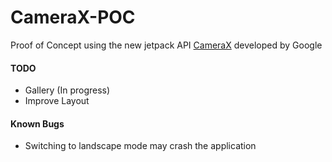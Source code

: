 # CameraX-POC
Proof of Concept using the new jetpack API [CameraX](https://developer.android.com/training/camerax)  developed by Google 

#### TODO
* Gallery (In progress)
* Improve Layout

#### Known Bugs
* Switching to landscape mode may crash the application
